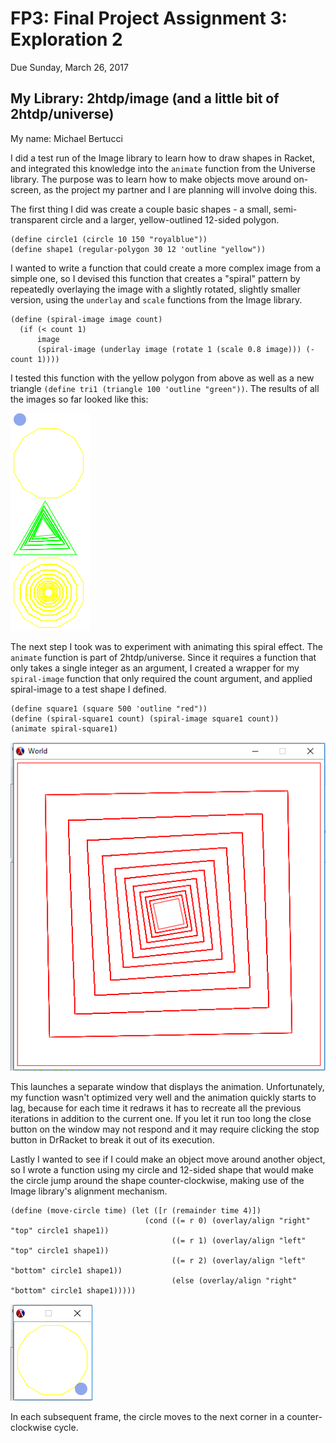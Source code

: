 # FP3: Final Project Assignment 3: Exploration 2
Due Sunday, March 26, 2017

## My Library: 2htdp/image (and a little bit of 2htdp/universe)
My name: Michael Bertucci

I did a test run of the Image library to learn how to draw shapes in Racket, and integrated this knowledge into the `animate` function from the Universe library. The purpose was to learn how to make objects move around on-screen, as the project my partner and I are planning will involve doing this.

The first thing I did was create a couple basic shapes - a small, semi-transparent circle and a larger, yellow-outlined 12-sided polygon.
```racket
(define circle1 (circle 10 150 "royalblue"))
(define shape1 (regular-polygon 30 12 'outline "yellow"))
```

I wanted to write a function that could create a more complex image from a simple one, so I devised this function that creates a "spiral" pattern by repeatedly overlaying the image with a slightly rotated, slightly smaller version, using the `underlay` and `scale` functions from the Image library.
```racket
(define (spiral-image image count)
  (if (< count 1)
      image
      (spiral-image (underlay image (rotate 1 (scale 0.8 image))) (- count 1))))
```

I tested this function with the yellow polygon from above as well as a new triangle `(define tri1 (triangle 100 'outline "green"))`. The results of all the images so far looked like this:

![REPL output](/output.png?raw=true)

The next step I took was to experiment with animating this spiral effect. The `animate` function is part of 2htdp/universe. Since it requires a function that only takes a single integer as an argument, I created a wrapper for my `spiral-image` function that only required the count argument, and applied spiral-image to a test shape I defined.
```racket
(define square1 (square 500 'outline "red"))
(define (spiral-square1 count) (spiral-image square1 count))
(animate spiral-square1)
```

![animation output](/animation1.png?raw=true)

This launches a separate window that displays the animation. Unfortunately, my function wasn't optimized very well and the animation quickly starts to lag, because for each time it redraws it has to recreate all the previous iterations in addition to the current one. If you let it run too long the close button on the window may not respond and it may require clicking the stop button in DrRacket to break it out of its execution.

Lastly I wanted to see if I could make an object move around another object, so I wrote a function using my circle and 12-sided shape
that would make the circle jump around the shape counter-clockwise, making use of the Image library's alignment mechanism.
```racket
(define (move-circle time) (let ([r (remainder time 4)])
                              (cond ((= r 0) (overlay/align "right" "top" circle1 shape1))
                                    ((= r 1) (overlay/align "left" "top" circle1 shape1))
                                    ((= r 2) (overlay/align "left" "bottom" circle1 shape1))
                                    (else (overlay/align "right" "bottom" circle1 shape1)))))
```

![animation output](/animation2.png?raw=true)

In each subsequent frame, the circle moves to the next corner in a counter-clockwise cycle.
